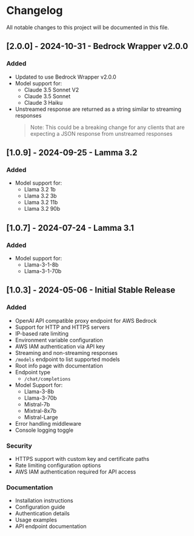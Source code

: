 # Changelog
All notable changes to this project will be documented in this file.


## [2.0.0] - 2024-10-31 - Bedrock Wrapper v2.0.0
### Added
- Updated to use Bedrock Wrapper v2.0.0
- Model support for:
  - Claude 3.5 Sonnet V2
  - Claude 3.5 Sonnet
  - Claude 3 Haiku
- Unstreamed response are returned as a string similar to streaming responses
    > Note: This could be a breaking change for any clients that are expecting a JSON response from unstreamed responses

## [1.0.9] - 2024-09-25 - Lamma 3.2
### Added
- Model support for:
  - Llama 3.2 1b
  - Llama 3.2 3b
  - Llama 3.2 11b
  - Llama 3.2 90b


## [1.0.7] - 2024-07-24 - Lamma 3.1
### Added
- Model support for:
  - Llama-3-1-8b
  - Llama-3-1-70b


## [1.0.3] - 2024-05-06 - Initial Stable Release
### Added
- OpenAI API compatible proxy endpoint for AWS Bedrock
- Support for HTTP and HTTPS servers
- IP-based rate limiting
- Environment variable configuration
- AWS IAM authentication via API key
- Streaming and non-streaming responses
- `/models` endpoint to list supported models
- Root info page with documentation
- Endpoint type
  - `/chat/completions`
- Model Support for:
  - Llama-3-8b
  - Llama-3-70b
  - Mistral-7b
  - Mixtral-8x7b
  - Mistral-Large
- Error handling middleware
- Console logging toggle

### Security
- HTTPS support with custom key and certificate paths
- Rate limiting configuration options
- AWS IAM authentication required for API access

### Documentation
- Installation instructions
- Configuration guide
- Authentication details
- Usage examples
- API endpoint documentation 

